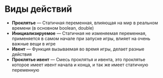# Виды действий

* **Проклятье** — Статичная переменная, влияющая на мир в реальном времени (в основном boolean, double)
* **Инициализируемое** — Статичная не изменяемая переменная, применяется в самом начале при запуске игры, влияет на очень важные вещи в игре
* **Ивент** — Функция вызываемая во время игры, делает разные действия
* **Проклятье ивент** — Смесь проклятья и ивента, это проклятье которое имеет ивент начала и конца, и так же имеет статичную переменную